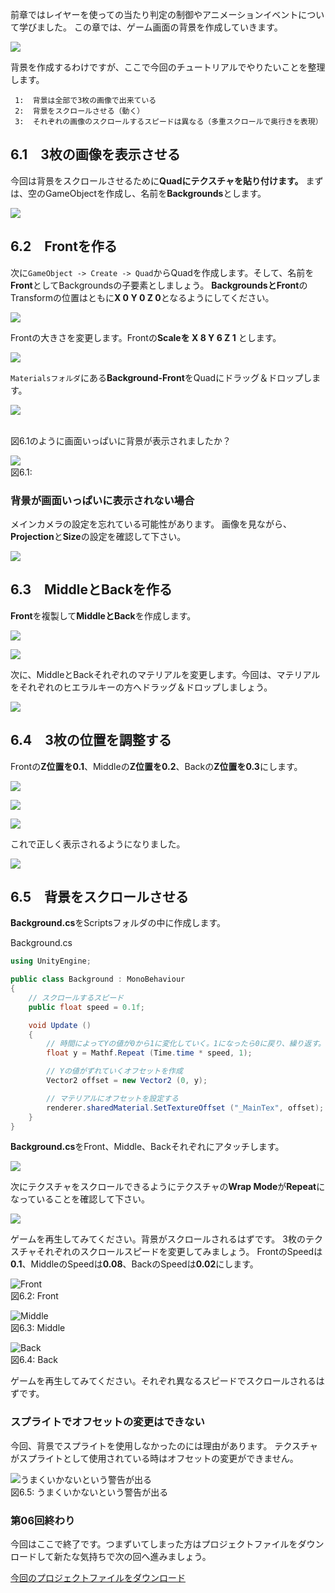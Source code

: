 前章ではレイヤーを使っての当たり判定の制御やアニメーションイベントについて学びました。
この章では、ゲーム画面の背景を作成していきます。



![](images/game/06/background_1.png)



背景を作成するわけですが、ここで今回のチュートリアルでやりたいことを整理します。



``` {.emlist}
 1:  背景は全部で3枚の画像で出来ている
 2:  背景をスクロールさせる（動く）
 3:  それぞれの画像のスクロールするスピードは異なる（多重スクロールで奥行きを表現）
```



<span id="h6-1"></span>6.1　3枚の画像を表示させる
-------------------------------------------------

今回は背景をスクロールさせるために**Quadにテクスチャを貼り付けます。**
まずは、空のGameObjectを作成し、名前を**Backgrounds**とします。



![](images/game/06/create_backgrounds.png)



<span id="h6-2"></span>6.2　Frontを作る
---------------------------------------

次に`GameObject -> Create -> Quad`からQuadを作成します。そして、名前を**Front**としてBackgroundsの子要素としましょう。
**BackgroundsとFront**のTransformの位置はともに**X 0 Y 0 Z
0**となるようにしてください。



![](images/game/06/create_backgrounds_front.png)



Frontの大きさを変更します。Frontの**Scaleを X 8 Y 6 Z 1** とします。



![](images/game/06/change_front_scale.png)



`Materialsフォルダ`にある**Background-Front**をQuadにドラッグ＆ドロップします。



![](images/game/06/drag_front_material.png)



<br/>図6.1のように画面いっぱいに背景が表示されましたか？



![](images/game/06/changed_front_scale.png)
<br/>図6.1:





### <span id="column-26"></span>背景が画面いっぱいに表示されない場合

メインカメラの設定を忘れている可能性があります。
画像を見ながら、**Projection**と**Size**の設定を確認して下さい。


![](images/game/06/main_camera.png)





<span id="h6-3"></span>6.3　MiddleとBackを作る
----------------------------------------------

**Front**を複製して**MiddleとBack**を作成します。





![](images/game/06/duplicate_front.png)





![](images/game/06/created_middle_and_back.png)





次に、MiddleとBackそれぞれのマテリアルを変更します。今回は、マテリアルをそれぞれのヒエラルキーの方へドラッグ＆ドロップしましょう。



![](images/game/06/drag_middle_and_back_material.png)



<span id="h6-4"></span>6.4　3枚の位置を調整する
-----------------------------------------------

Frontの**Z位置を0.1**、Middleの**Z位置を0.2**、Backの**Z位置を0.3**にします。





![](images/game/06/front_position.png)





![](images/game/06/middle_position.png)





![](images/game/06/back_position.png)





これで正しく表示されるようになりました。



![](images/game/06/background_2.png)



<span id="h6-5"></span>6.5　背景をスクロールさせる
--------------------------------------------------

**Background.cs**をScriptsフォルダの中に作成します。



Background.cs

```cs
using UnityEngine;

public class Background : MonoBehaviour
{
    // スクロールするスピード
    public float speed = 0.1f;

    void Update ()
    {
        // 時間によってYの値が0から1に変化していく。1になったら0に戻り、繰り返す。
        float y = Mathf.Repeat (Time.time * speed, 1);

        // Yの値がずれていくオフセットを作成
        Vector2 offset = new Vector2 (0, y);

        // マテリアルにオフセットを設定する
        renderer.sharedMaterial.SetTextureOffset ("_MainTex", offset);
    }
}
```



**Background.cs**をFront、Middle、Backそれぞれにアタッチします。



![](images/game/06/attach_background.png)



次にテクスチャをスクロールできるようにテクスチャの**Wrap
Mode**が**Repeat**になっていることを確認して下さい。



![](images/game/06/check_repeat.png)



ゲームを再生してみてください。背景がスクロールされるはずです。
3枚のテクスチャそれぞれのスクロールスピードを変更してみましょう。
FrontのSpeedは**0.1**、MiddleのSpeedは**0.08**、BackのSpeedは**0.02**にします。





![Front](images/game/06/front_speed.png)
<br/>図6.2: Front





![Middle](images/game/06/middle_speed.png)
<br/>図6.3: Middle





![Back](images/game/06/back_speed.png)
<br/>図6.4: Back





ゲームを再生してみてください。それぞれ異なるスピードでスクロールされるはずです。



### <span id="column-27"></span>スプライトでオフセットの変更はできない

今回、背景でスプライトを使用しなかったのには理由があります。
テクスチャがスプライトとして使用されている時はオフセットの変更ができません。


![うまくいかないという警告が出る](images/game/06/sprite_offset.png)
<br/>図6.5: うまくいかないという警告が出る





### 第06回終わり

今回はここで終了です。つまずいてしまった方はプロジェクトファイルをダウンロードして新たな気持ちで次の回へ進みましょう。

[今回のプロジェクトファイルをダウンロード](./project/game_06_ShootingGame.zip)
